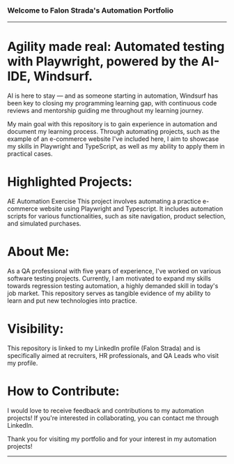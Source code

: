 ### Welcome to Falon Strada's Automation Portfolio
---

# Agility made real: Automated testing with Playwright, powered by the AI-IDE, Windsurf.

AI is here to stay — and as someone starting in automation, Windsurf has been key to closing my programming learning gap, with continuous code reviews and mentorship guiding me throughout my learning journey.

My main goal with this repository is to gain experience in automation and document my learning process. Through automating projects, such as the example of an e-commerce website I've included here, I aim to showcase my skills in Playwright and TypeScript, as well as my ability to apply them in practical cases. 

# Highlighted Projects:
AE Automation Exercise
This project involves automating a practice e-commerce website using Playwright and Typescript. It includes automation scripts for various functionalities, such as site navigation, product selection, and simulated purchases.

# About Me:
As a QA professional with five years of experience, I've worked on various software testing projects. Currently, I am motivated to expand my skills towards regression testing automation, a highly demanded skill in today's job market. This repository serves as tangible evidence of my ability to learn and put new technologies into practice.

# Visibility:
This repository is linked to my LinkedIn profile (Falon Strada) and is specifically aimed at recruiters, HR professionals, and QA Leads who visit my profile.

# How to Contribute:
I would love to receive feedback and contributions to my automation projects! If you're interested in collaborating, you can contact me through LinkedIn.

Thank you for visiting my portfolio and for your interest in my automation projects!

---


